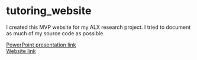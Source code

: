 # tutoring_website

I created this MVP website for my ALX research project. I tried to document as much of my source code as possible.

[PowerPoint presentation link](https://docs.google.com/presentation/d/1MRoBLIfZLWrbG_YY0I82xLG-lnYe8997tJjot83e0FM/edit?usp=sharing)
<br>
[Website link](https://iq-tutoring-2brc.onrender.com/)
